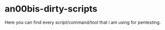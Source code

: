 # an00bis-dirty-scripts
Here you can find every script/command/tool that i am using for pentesting.
